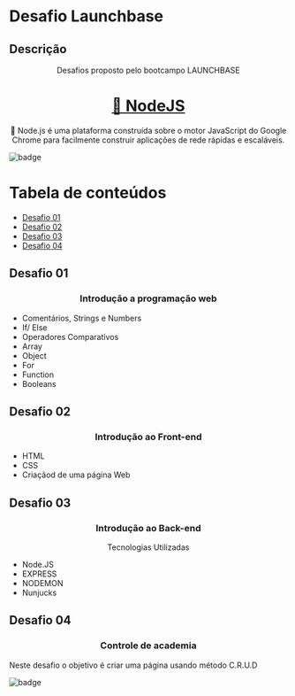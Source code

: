 Desafio Launchbase
=
Descrição
-

<p align="center">Desafios proposto pelo bootcampo LAUNCHBASE</p>

<h1 align="center">
    <a href="https://nodejs.org/en//">🔗 NodeJS</a>
</h1>
<p align="center">🚀 Node.js é uma plataforma construída 
sobre o motor JavaScript do Google Chrome para facilmente 
construir aplicações de rede rápidas e escaláveis.</p>

![badge](https://img.shields.io/badge/build-passed-yellow)

Tabela de conteúdos
=================
<!--ts-->
  * [Desafio 01](#desafio-01)
  * [Desafio 02](#desafio-02)
  * [Desafio 03](#desafio-03)
  * [Desafio 04](#desafio-04)
<!--te-->

## Desafio 01

<h3 href='https://github.com/vitorpontual/launchbase/tree/master/Desafio/Desafios' align='center'>Introdução a programação web</h3>
<ul>
  <li>Comentários, Strings e Numbers</li>
  <li>If/ Else</li>
  <li>Operadores Comparativos</li>
  <li>Array</li>
  <li>Object</li>
  <li>For</li>
  <li>Function</li>
  <li>Booleans</li>
</ul>

## Desafio 02

<h3 href='https://github.com/vitorpontual/launchbase/tree/master/Desafio/Desafios-modulo2' align='center'>Introdução ao Front-end</h3>
<ul>
  <li>HTML</li>
  <li>CSS</li>
  <li>Criaçãod de uma página Web</li>
</ul>

## Desafio 03

<h3 href='https://github.com/vitorpontual/launchbase/tree/master/Desafio/Desafio-modulo03' align='center'>Introdução ao Back-end</h3>
<p align='center'>Tecnologias Utilizadas</p>
          
<ul>
  <li>Node.JS</li>
  <li>EXPRESS</li>
  <li>NODEMON</li>
  <li>Nunjucks</li>
</ul>

## Desafio 04

<h3 href='https://github.com/vitorpontual/launchbase/tree/master/Desafio/desafio-modulo4' align='center'>Controle de academia</h3>

<p>Neste desafio o objetivo é criar uma página usando método C.R.U.D</p>


![badge](https://img.shields.io/badge/build-passed-yellow)





